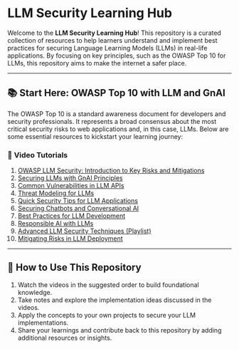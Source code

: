# LLM Security Learning Hub

Welcome to the **LLM Security Learning Hub**! This repository is a curated collection of resources to help learners understand and implement best practices for securing Language Learning Models (LLMs) in real-life applications. By focusing on key principles, such as the OWASP Top 10 for LLMs, this repository aims to make the internet a safer place.

---

## 📚 **Start Here: OWASP Top 10 with LLM and GnAI**

The OWASP Top 10 is a standard awareness document for developers and security professionals. It represents a broad consensus about the most critical security risks to web applications and, in this case, LLMs. Below are some essential resources to kickstart your learning journey:

### 🔗 **Video Tutorials**
1. [OWASP LLM Security: Introduction to Key Risks and Mitigations](https://www.youtube.com/watch?v=blMOMd8krCo)
2. [Securing LLMs with GnAI Principles](https://www.youtube.com/watch?v=ysB863OXcIw)
3. [Common Vulnerabilities in LLM APIs](https://www.youtube.com/watch?v=9eDVaQArlQI)
4. [Threat Modeling for LLMs](https://www.youtube.com/watch?v=eRYcnrrAw58)
5. [Quick Security Tips for LLM Applications](https://www.youtube.com/shorts/e66Tx1tL9Dw)
6. [Securing Chatbots and Conversational AI](https://www.youtube.com/watch?v=WjIpwYjkgB4)
7. [Best Practices for LLM Development](https://www.youtube.com/watch?v=zjkBMFhNj_g)
8. [Responsible AI with LLMs](https://www.youtube.com/watch?v=iLO3nK08pGA)
9. [Advanced LLM Security Techniques (Playlist)](https://www.youtube.com/watch?v=43qfHaKh0Xk&list=PLNg09XqZv0dHVDw7OiiRQJ315HnGHbDbG)
10. [Mitigating Risks in LLM Deployment](https://www.youtube.com/watch?v=tnV00OqLbAw)

---

## 🌟 **How to Use This Repository**
1. Watch the videos in the suggested order to build foundational knowledge.
2. Take notes and explore the implementation ideas discussed in the videos.
3. Apply the concepts to your own projects to secure your LLM implementations.
4. Share your learnings and contribute back to this repository by adding additional resources or insights.


